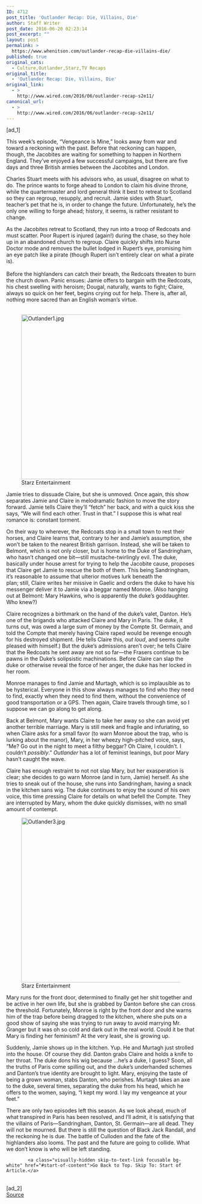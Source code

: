 ```yaml
---
ID: 4712
post_title: 'Outlander Recap: Die, Villains, Die'
author: Staff Writer
post_date: 2016-06-20 02:23:14
post_excerpt: ""
layout: post
permalink: >
  https://www.whenitson.com/outlander-recap-die-villains-die/
published: true
original_cats:
  - Culture,Outlander,Starz,TV Recaps
original_title:
  - 'Outlander Recap: Die, Villains, Die'
original_link:
  - >
    http://www.wired.com/2016/06/outlander-recap-s2e11/
canonical_url:
  - >
    http://www.wired.com/2016/06/outlander-recap-s2e11/
---
```

 [ad_1]
<br><div id=""><p>This week’s episode, “Vengeance is Mine,” looks away from war and toward a reckoning with the past. Before that reckoning can happen, though, the Jacobites are waiting for something to happen in Northern England. They’ve enjoyed a few successful campaigns, but there are five days and three British armies between the Jacobites and London.</p>
<p>Charles Stuart meets with his advisors who, as usual, disagree on what to do. The prince wants to forge ahead to London to claim his divine throne, while the quartermaster and lord general think it best to retreat to Scotland so they can regroup, resupply, and recruit. Jamie sides with Stuart, teacher’s pet that he is, in order to change the future. Unfortunately, he’s the only one willing to forge ahead; history, it seems, is rather resistant to change.</p>

As the Jacobites retreat to Scotland, they run into a troop of Redcoats and must scatter. Poor Rupert is injured (again!) during the chase, so they hole up in an abandoned church to regroup. Claire quickly shifts into Nurse Doctor mode and removes the bullet lodged in Rupert’s eye, promising him an eye patch like a pirate (though Rupert isn’t entirely clear on what a pirate is).<br/> <br/>Before the highlanders can catch their breath, the Redcoats threaten to burn the church down. Panic ensues: Jamie offers to bargain with the Redcoats, his chest swelling with heroism; Dougal, naturally, wants to fight; Claire, always so quick on her feet, begins crying out for help. There is, after all, nothing more sacred than an English woman’s virtue.<br/> <br/><figure attachment_2046979="" class="wp-caption landscape alignnone fader relative" data-js="fader"><img class="size-default-top-art wp-image-2046979" src="http://www.whenitson.com/wp-content/uploads/2016/06/Outlander-Recap-Die-Villains-Die.jpg" alt="Outlander1.jpg" width="582" height="437"/><figcaption class="wp-caption-text link-underline"><span class="credit link-underline-sm"><span aria-hidden="true" class="ui ui ui-photo inline-block ui-credit relative opacity-6 marg-r-sm marg-l-sm no-caption"/>Starz Entertainment</span></figcaption></figure><p>Jamie tries to dissuade Claire, but she is unmoved. Once again, this show separates Jamie and Claire in melodramatic fashion to move the story forward. Jamie tells Claire they’ll “fetch” her back, and with a quick kiss she says, “We will find each other. Trust in that.” I suppose this is what real romance is: constant torment.</p>
<p>On their way to wherever, the Redcoats stop in a small town to rest their horses, and Claire learns that, contrary to her and Jamie’s assumption, she won’t be taken to the nearest British garrison. Instead, she will be taken to Belmont, which is not only closer, but is home to the Duke of Sandringham, who hasn’t changed one bit—still mustache-twirlingly evil. The duke, basically under house arrest for trying to help the Jacobite cause, proposes that Claire get Jamie to rescue the both of them. This being Sandringham, it’s reasonable to assume that ulterior motives lurk beneath the plan; still, Claire writes her missive in Gaelic and orders the duke to have his messenger deliver it to Jamie via a beggar named Monroe. (Also hanging out at Belmont: Mary Hawkins, who is apparently the duke’s goddaughter. Who knew?)</p>
<p>Claire recognizes a birthmark on the hand of the duke’s valet, Danton. He’s one of the brigands who attacked Claire and Mary in Paris. The duke, it turns out, was owed a large sum of money by the Compte St. Germain, and told the Compte that merely having Claire raped would be revenge enough for his destroyed shipment. (He tells Claire this, <em>out loud</em>, and seems quite pleased with himself.) But the duke’s admissions aren’t over; he tells Claire that the Redcoats he sent away are not so far—the Frasers continue to be pawns in the Duke’s solipsistic machinations. Before Claire can slap the duke or otherwise reveal the force of her anger, the duke has her locked in her room.</p>
<p>Monroe manages to find Jamie and Murtagh, which is so implausible as to be hysterical. Everyone in this show always manages to find who they need to find, exactly when they need to find them, without the convenience of good transportation or a GPS. Then again, Claire travels through time, so I suppose we can go along to get along.</p>
<p>Back at Belmont, Mary wants Claire to take her away so she can avoid yet another terrible marriage. Mary is still meek and fragile and infuriating, so when Claire asks for a small favor (to warn Monroe about the trap, who is lurking about the manor), Mary, in her wheezy high-pitched voice, says, “Me? Go out in the night to meet a filthy beggar? Oh Claire, I couldn’t. I couldn’t <em>possibly</em>.” <em>Outlander</em> has a lot of feminist leanings, but poor Mary hasn’t caught the wave.</p>
<p>Claire has enough restraint to not not slap Mary, but her exasperation is clear; she decides to go warn Monroe (and in turn, Jamie) herself. As she tries to sneak out of the house, she runs into Sandringham, having a snack in the kitchen sans wig. The duke continues to enjoy the sound of his own voice, this time pressing Claire for details on what befell the Compte. They are interrupted by Mary, whom the duke quickly dismisses, with no small amount of contempt.</p>
<figure attachment_2046981="" class="wp-caption landscape alignnone fader relative" data-js="fader"><img class="size-default-top-art wp-image-2046981" src="http://www.whenitson.com/wp-content/uploads/2016/06/1466389394_635_Outlander-Recap-Die-Villains-Die.jpg" alt="Outlander3.jpg" width="582" height="437"/><figcaption class="wp-caption-text link-underline"><span class="credit link-underline-sm"><span aria-hidden="true" class="ui ui ui-photo inline-block ui-credit relative opacity-6 marg-r-sm marg-l-sm no-caption"/>Starz Entertainment</span></figcaption></figure><p>Mary runs for the front door, determined to finally get her shit together and be active in her own life, but she is grabbed by Danton before she can cross the threshold. Fortunately, Monroe is right by the front door and she warns him of the trap before being dragged to the kitchen, where she puts on a good show of saying she was trying to run away to avoid marrying Mr. Granger but it was oh so cold and dark out in the real world. Could it be that Mary is finding her feminism? At the very least, she is growing up.</p>
<p>Suddenly, Jamie shows up in the kitchen. Yup. He and Murtagh just strolled into the house. Of course they did. Danton grabs Claire and holds a knife to her throat. The duke dons his wig because …he’s a duke, I guess? Soon, all the truths of Paris come spilling out, and the duke’s underhanded schemes and Danton’s true identity are brought to light. Mary, enjoying the taste of being a grown woman, stabs Danton, who perishes. Murtagh takes an axe to the duke, several times, separating the duke from his head, which he offers to the women, saying, “I kept my word. I lay my vengeance at your feet.”</p>
<p>There are only two episodes left this season. As we look ahead, much of what transpired in Paris has been resolved, and I’ll admit, it is satisfying that the villains of Paris—Sandringham, Danton, St. Germain—are all dead. They will not be mourned. But there is still the question of Black Jack Randall, and the reckoning he is due. The battle of Culloden and the fate of the highlanders also looms. The past and the future are going to collide. What we don’t know is who will be left standing.</p>

			<a class="visually-hidden skip-to-text-link focusable bg-white" href="#start-of-content">Go Back to Top. Skip To: Start of Article.</a>

			
</div>
<br>[ad_2]
<br><a href="http://www.wired.com/2016/06/outlander-recap-s2e11/">Source </a>